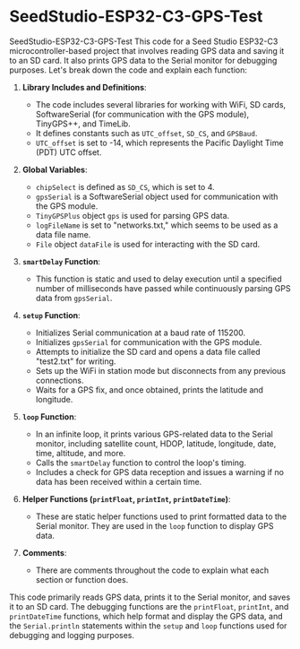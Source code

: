 # SeedStudio-ESP32-C3-GPS-Test
SeedStudio-ESP32-C3-GPS-Test
This code for a Seed Studio ESP32-C3 microcontroller-based project that involves reading GPS data and saving it to an SD card. It also prints GPS data to the Serial monitor for debugging purposes. Let's break down the code and explain each function:

1. **Library Includes and Definitions**:
   - The code includes several libraries for working with WiFi, SD cards, SoftwareSerial (for communication with the GPS module), TinyGPS++, and TimeLib.
   - It defines constants such as `UTC_offset`, `SD_CS`, and `GPSBaud`.
   - `UTC_offset` is set to -14, which represents the Pacific Daylight Time (PDT) UTC offset.

2. **Global Variables**:
   - `chipSelect` is defined as `SD_CS`, which is set to 4.
   - `gpsSerial` is a SoftwareSerial object used for communication with the GPS module.
   - `TinyGPSPlus` object `gps` is used for parsing GPS data.
   - `logFileName` is set to "networks.txt," which seems to be used as a data file name.
   - `File` object `dataFile` is used for interacting with the SD card.

3. **`smartDelay` Function**:
   - This function is static and used to delay execution until a specified number of milliseconds have passed while continuously parsing GPS data from `gpsSerial`.

4. **`setup` Function**:
   - Initializes Serial communication at a baud rate of 115200.
   - Initializes `gpsSerial` for communication with the GPS module.
   - Attempts to initialize the SD card and opens a data file called "test2.txt" for writing.
   - Sets up the WiFi in station mode but disconnects from any previous connections.
   - Waits for a GPS fix, and once obtained, prints the latitude and longitude.

5. **`loop` Function**:
   - In an infinite loop, it prints various GPS-related data to the Serial monitor, including satellite count, HDOP, latitude, longitude, date, time, altitude, and more.
   - Calls the `smartDelay` function to control the loop's timing.
   - Includes a check for GPS data reception and issues a warning if no data has been received within a certain time.

6. **Helper Functions (`printFloat`, `printInt`, `printDateTime`)**:
   - These are static helper functions used to print formatted data to the Serial monitor. They are used in the `loop` function to display GPS data.

7. **Comments**:
   - There are comments throughout the code to explain what each section or function does.

This code primarily reads GPS data, prints it to the Serial monitor, and saves it to an SD card. The debugging functions are the `printFloat`, `printInt`, and `printDateTime` functions, which help format and display the GPS data, and the `Serial.println` statements within the `setup` and `loop` functions used for debugging and logging purposes.
